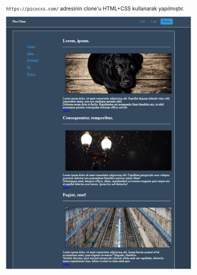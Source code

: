 ``https://picocss.com/`` adresinin clone'u HTML+CSS kullanarak yapılmıştır.

![Pico Clone](./img/Pice%20Clone.png)